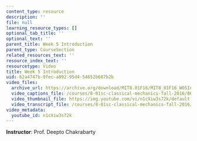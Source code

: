 ```yaml
---
content_type: resource
description: ''
file: null
learning_resource_types: []
optional_tab_title: ''
optional_text: ''
parent_title: Week 5 Introduction
parent_type: CourseSection
related_resources_text: ''
resource_index_text: ''
resourcetype: Video
title: Week 5 Introduction
uid: 62a4747b-9fec-a092-95d4-54652b687b2b
video_files:
  archive_url: https://archive.org/download/MIT8.01F16/MIT8_01F16_W05Intro_360p.mp4
  video_captions_file: /courses/8-01sc-classical-mechanics-fall-2016/86d89baf94a050bdb42a7bc614c96d9b_n1cXiw3s72k.vtt
  video_thumbnail_file: https://img.youtube.com/vi/n1cXiw3s72k/default.jpg
  video_transcript_file: /courses/8-01sc-classical-mechanics-fall-2016/95685f043a087e46cfaf95cea27449e0_n1cXiw3s72k.pdf
video_metadata:
  youtube_id: n1cXiw3s72k
---
```


**Instructor**: Prof. Deepto Chakrabarty
